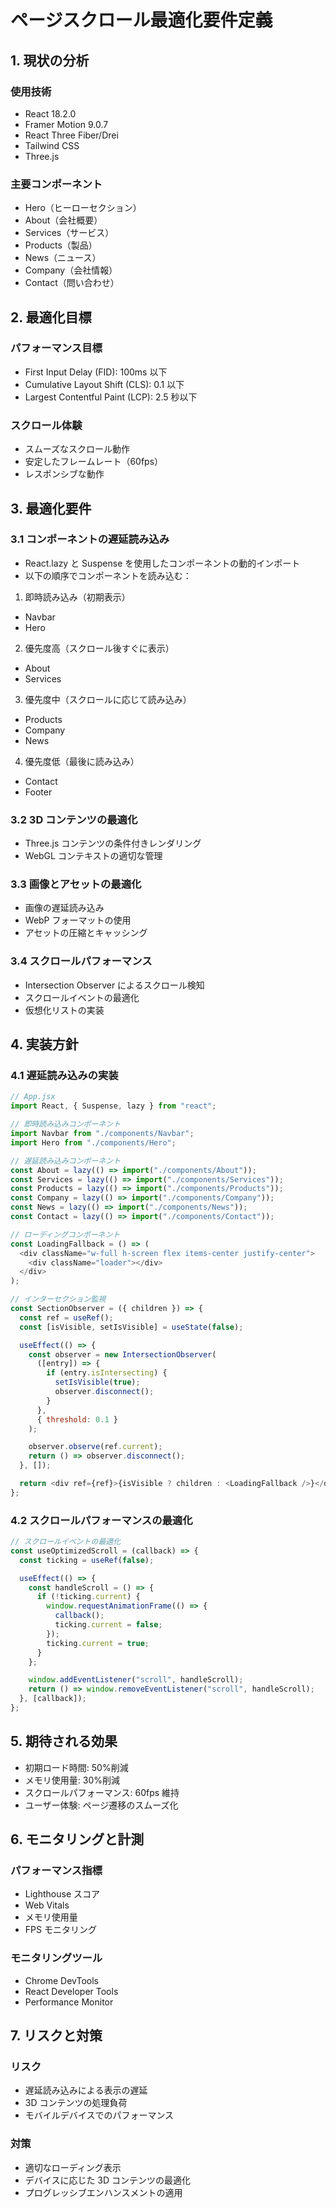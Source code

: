 # ページスクロール最適化要件定義

## 1. 現状の分析

### 使用技術

- React 18.2.0
- Framer Motion 9.0.7
- React Three Fiber/Drei
- Tailwind CSS
- Three.js

### 主要コンポーネント

- Hero（ヒーローセクション）
- About（会社概要）
- Services（サービス）
- Products（製品）
- News（ニュース）
- Company（会社情報）
- Contact（問い合わせ）

## 2. 最適化目標

### パフォーマンス目標

- First Input Delay (FID): 100ms 以下
- Cumulative Layout Shift (CLS): 0.1 以下
- Largest Contentful Paint (LCP): 2.5 秒以下

### スクロール体験

- スムーズなスクロール動作
- 安定したフレームレート（60fps）
- レスポンシブな動作

## 3. 最適化要件

### 3.1 コンポーネントの遅延読み込み

- React.lazy と Suspense を使用したコンポーネントの動的インポート
- 以下の順序でコンポーネントを読み込む：

1. 即時読み込み（初期表示）

- Navbar
- Hero

2. 優先度高（スクロール後すぐに表示）

- About
- Services

3. 優先度中（スクロールに応じて読み込み）

- Products
- Company
- News

4. 優先度低（最後に読み込み）

- Contact
- Footer

### 3.2 3D コンテンツの最適化

- Three.js コンテンツの条件付きレンダリング
- WebGL コンテキストの適切な管理

### 3.3 画像とアセットの最適化

- 画像の遅延読み込み
- WebP フォーマットの使用
- アセットの圧縮とキャッシング

### 3.4 スクロールパフォーマンス

- Intersection Observer によるスクロール検知
- スクロールイベントの最適化
- 仮想化リストの実装

## 4. 実装方針

### 4.1 遅延読み込みの実装

```javascript
// App.jsx
import React, { Suspense, lazy } from "react";

// 即時読み込みコンポーネント
import Navbar from "./components/Navbar";
import Hero from "./components/Hero";

// 遅延読み込みコンポーネント
const About = lazy(() => import("./components/About"));
const Services = lazy(() => import("./components/Services"));
const Products = lazy(() => import("./components/Products"));
const Company = lazy(() => import("./components/Company"));
const News = lazy(() => import("./components/News"));
const Contact = lazy(() => import("./components/Contact"));

// ローディングコンポーネント
const LoadingFallback = () => (
  <div className="w-full h-screen flex items-center justify-center">
    <div className="loader"></div>
  </div>
);

// インターセクション監視
const SectionObserver = ({ children }) => {
  const ref = useRef();
  const [isVisible, setIsVisible] = useState(false);

  useEffect(() => {
    const observer = new IntersectionObserver(
      ([entry]) => {
        if (entry.isIntersecting) {
          setIsVisible(true);
          observer.disconnect();
        }
      },
      { threshold: 0.1 }
    );

    observer.observe(ref.current);
    return () => observer.disconnect();
  }, []);

  return <div ref={ref}>{isVisible ? children : <LoadingFallback />}</div>;
};
```

### 4.2 スクロールパフォーマンスの最適化

```javascript
// スクロールイベントの最適化
const useOptimizedScroll = (callback) => {
  const ticking = useRef(false);

  useEffect(() => {
    const handleScroll = () => {
      if (!ticking.current) {
        window.requestAnimationFrame(() => {
          callback();
          ticking.current = false;
        });
        ticking.current = true;
      }
    };

    window.addEventListener("scroll", handleScroll);
    return () => window.removeEventListener("scroll", handleScroll);
  }, [callback]);
};
```

## 5. 期待される効果

- 初期ロード時間: 50%削減
- メモリ使用量: 30%削減
- スクロールパフォーマンス: 60fps 維持
- ユーザー体験: ページ遷移のスムーズ化

## 6. モニタリングと計測

### パフォーマンス指標

- Lighthouse スコア
- Web Vitals
- メモリ使用量
- FPS モニタリング

### モニタリングツール

- Chrome DevTools
- React Developer Tools
- Performance Monitor

## 7. リスクと対策

### リスク

- 遅延読み込みによる表示の遅延
- 3D コンテンツの処理負荷
- モバイルデバイスでのパフォーマンス

### 対策

- 適切なローディング表示
- デバイスに応じた 3D コンテンツの最適化
- プログレッシブエンハンスメントの適用
